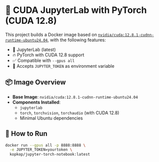 # 🧠 CUDA JupyterLab with PyTorch (CUDA 12.8)

This project builds a Docker image based on [`nvidia/cuda:12.8.1-cudnn-runtime-ubuntu24.04`](https://hub.docker.com/r/nvidia/cuda), with the following features:

- 🧪 JupyterLab (latest)
- 🔥 PyTorch with CUDA 12.8 support
- ✅ Compatible with `--gpus all`
- 🔐 Accepts `JUPYTER_TOKEN` as environment variable

## 📦 Image Overview

- **Base Image**: `nvidia/cuda:12.8.1-cudnn-runtime-ubuntu24.04`
- **Components Installed**:
  - `jupyterlab`
  - `torch`, `torchvision`, `torchaudio` (with CUDA 12.8)
  - Minimal Ubuntu dependencies

## 🚀 How to Run

```bash
docker run --gpus all -p 8888:8888 \
  -e JUPYTER_TOKEN=yourtoken \
  kopkop/jupyter-torch-notebook:latest
